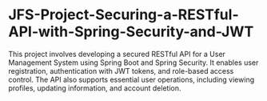 # JFS-Project-Securing-a-RESTful-API-with-Spring-Security-and-JWT
This project involves developing a secured RESTful API for a User Management System using Spring Boot and Spring Security. It enables user registration, authentication with JWT tokens, and role-based access control. The API also supports essential user operations, including viewing profiles, updating information, and account deletion.
